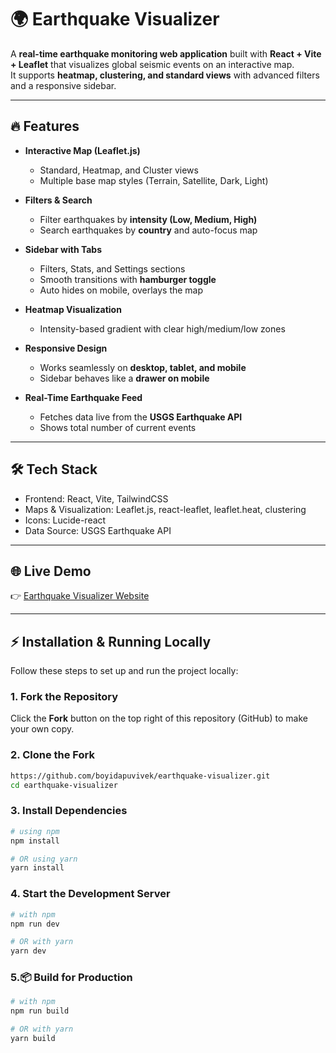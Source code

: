 # 🌍 Earthquake Visualizer

A **real-time earthquake monitoring web application** built with **React + Vite + Leaflet** that visualizes global seismic events on an interactive map.  
It supports **heatmap, clustering, and standard views** with advanced filters and a responsive sidebar.

---

## 🔥 Features

- **Interactive Map (Leaflet.js)**  
  - Standard, Heatmap, and Cluster views  
  - Multiple base map styles (Terrain, Satellite, Dark, Light)  

- **Filters & Search**  
  - Filter earthquakes by **intensity (Low, Medium, High)**  
  - Search earthquakes by **country** and auto-focus map  

- **Sidebar with Tabs**  
  - Filters, Stats, and Settings sections  
  - Smooth transitions with **hamburger toggle**  
  - Auto hides on mobile, overlays the map  

- **Heatmap Visualization**  
  - Intensity-based gradient with clear high/medium/low zones  

- **Responsive Design**  
  - Works seamlessly on **desktop, tablet, and mobile**  
  - Sidebar behaves like a **drawer on mobile**  

- **Real-Time Earthquake Feed**  
  - Fetches data live from the **USGS Earthquake API**  
  - Shows total number of current events  

---

## 🛠 Tech Stack

- Frontend: React, Vite, TailwindCSS
- Maps & Visualization: Leaflet.js, react-leaflet, leaflet.heat, clustering
- Icons: Lucide-react
- Data Source: USGS Earthquake API

---

## 🌐 Live Demo

👉 [Earthquake Visualizer Website](https://preeminent-kleicha-70bb07.netlify.app/)  

---

## ⚡ Installation & Running Locally

Follow these steps to set up and run the project locally:

### 1. Fork the Repository
Click the **Fork** button on the top right of this repository (GitHub) to make your own copy.

### 2. Clone the Fork
```bash
https://github.com/boyidapuvivek/earthquake-visualizer.git
cd earthquake-visualizer
```
### 3. Install Dependencies
```bash
# using npm
npm install

# OR using yarn
yarn install
```
### 4. Start the Development Server
```bash
# with npm
npm run dev

# OR with yarn
yarn dev
```

### 5.📦 Build for Production
```bash
# with npm
npm run build

# OR with yarn
yarn build
```
